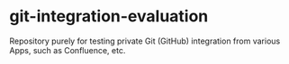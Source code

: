 # git-integration-evaluation
Repository purely for testing private Git (GitHub) integration from various Apps, such as Confluence, etc.

